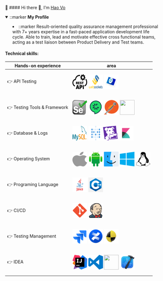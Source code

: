 
👩‍ #### Hi there 👋, I’m <a href="www.linkedin.com/in/haothv" target="blank">Hao Vo</a>


<details open="">
	<summary>
		::marker
		<b>My Profile</b>
		<ul>
			<li>
				::marker
				Result-oriented quality assurance management professional with 7+ years expertise in a fast-paced application development life cycle. Able to train, lead and motivate effective cross functional teams, acting as a test liaison between Product Delivery and Test teams.
			</li>
		</ul>
	</summary>
</details>



#### Technical skills:
Hands-on experience  | area
------------- | -------------
👉 API Testing | <p> <img src="/badges/rest_api.svg?&style=for-the-badge&logo=RestApi&logoColor=white" style="max-width: 100%;" width="48" height="48"> <img src="/badges/websocket.svg?&style=for-the-badge&logo=Websocket&logoColor=white" style="max-width: 100%;" width="48" height="48"> <img src="/badges/fix_api.svg?&style=for-the-badge&logo=FixApi&logoColor=white" style="max-width: 100%;" width="48" height="48"> </p>
👉 Testing Tools & Framework | <p> <img src="/badges/selenium.svg?&style=for-the-badge&logo=Selenium&logoColor=white" style="max-width: 100%;" width="48" height="48"> <img src="/badges/cucumber.svg?&style=for-the-badge&logo=Cucumber&logoColor=white" style="max-width: 100%;" width="48" height="48"> <img src="/badges/postman.svg?&style=for-the-badge&logo=Postman&logoColor=white" style="max-width: 100%;" width="48" height="48"> <img src="/badges/robot_framework.svg?&style=for-the-badge&logo=RobotFramework&logoColor=white" style="max-width: 100%;" width="48" height="48"> </p>
👉 Database & Logs| <p> <img src="/badges/mysql.svg?&style=for-the-badge&logo=mysql&logoColor=white" style="max-width: 100%;" width="48" height="48"> <img src="/badges/metabase.svg?&style=for-the-badge&logo=metabase&logoColor=white" style="max-width: 100%;" width="48" height="48"><img src="/badges/datadog.svg?&style=for-the-badge&logo=datadog&logoColor=white" style="max-width: 100%;" width="48" height="48"> <img src="/badges/kibana.svg?&style=for-the-badge&logo=kibana&logoColor=white" style="max-width:  100%;" width="48" height="48"> </p>
👉 Operating System | <p> <img src="/badges/ios.svg?&style=for-the-badge&logo=ios&logoColor=white" style="max-width: 100%;" width="48" height="48"> <img src="/badges/android.svg?&style=for-the-badge&logo=android&logoColor=white" style="max-width: 100%;" width="48" height="48"> <img src="/badges/macos.svg?&style=for-the-badge&logo=macos&logoColor=white" style="max-width: 100%;" width="48" height="48"> <img src="/badges/windows.svg?&style=for-the-badge&logo=windows&logoColor=white" style="max-width: 100%;" width="48" height="48"> <img src="/badges/linux.svg?&style=for-the-badge&logo=linux&logoColor=white" style="max-width: 100%;" width="48" height="48"> </p>
👉 Programing Language | <p> <img src="/badges/java.svg?&style=for-the-badge&logo=java&logoColor=white" style="max-width: 100%;" width="48" height="48"> <img src="/badges/c.svg?&style=for-the-badge&logo=c++&logoColor=white" style="max-width: 100%;" width="48" height="48"> </p>
👉 CI/CD | <p> <img src="/badges/git.svg?&style=for-the-badge&logo=git&logoColor=white" style="max-width: 100%;" width="48" height="48"> <img src="/badges/jenkins.svg?&style=for-the-badge&logo=jenkins&logoColor=white" style="max-width: 100%;" width="48" height="48"> </p>
👉 Testing Management | <p> <img src="/badges/jira.svg?&style=for-the-badge&logo=jira&logoColor=white" style="max-width: 100%;" width="48" height="48"> <img src="/badges/confluence.svg?&style=for-the-badge&logo=confluence&logoColor=white" style="max-width: 100%;" width="48" height="48"> <img src="/badges/testlink.svg?&style=for-the-badge&logo=testlink&logoColor=white" style="max-width: 100%;" width="48" height="48"> </p>
👉 IDEA | <p> <img src="/badges/intellij.svg?&style=for-the-badge&logo=IntelliJ&logoColor=white" style="max-width: 100%;" width="48" height="48"> <img src="/badges/visual_studio.svg?&style=for-the-badge&logo=VisualStudio&logoColor=white" style="max-width: 100%;" width="48" height="48"> <img src="/badges/adnroid_studio.svg?&style=for-the-badge&logo=AndroidStudio&logoColor=white" style="max-width: 100%;" width="48" height="48"> <img src="/badges/xcode.svg?&style=for-the-badge&logo=Xcode&logoColor=white" style="max-width: 100%;" width="48" height="48"> </p>